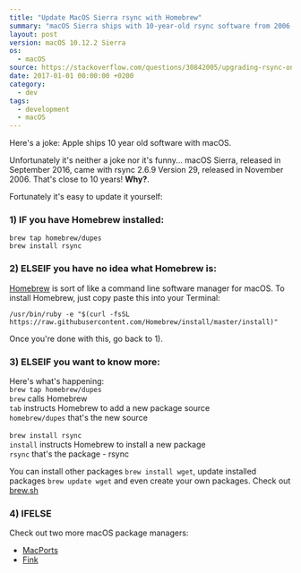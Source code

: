 ```yaml
---
title: "Update MacOS Sierra rsync with Homebrew"
summary: "macOS Sierra ships with 10-year-old rsync software from 2006, but you can easily update it yourself using Homebrew."
layout: post
version: macOS 10.12.2 Sierra
os:
  - macOS
source: https://stackoverflow.com/questions/30842005/upgrading-rsync-on-os-x-using-homebrew
date: 2017-01-01 00:00:00 +0200
category:
  - dev
tags:
  - development
  - macOS
---
```


Here's a joke: Apple ships 10 year old software with macOS.

Unfortunately it's neither a joke nor it's funny... macOS Sierra, released in September 2016, came with rsync 2.6.9 Version 29, released in November 2006. That's close to 10 years! **Why?**.

Fortunately it's easy to update it yourself:

### 1) IF you have Homebrew installed:

`brew tap homebrew/dupes`
<br>`brew install rsync`

### 2) ELSEIF you have no idea what Homebrew is:

[Homebrew](http://brew.sh/) is sort of like a command line software manager for macOS. To install Homebrew, just copy paste this into your Terminal:

`/usr/bin/ruby -e "$(curl -fsSL https://raw.githubusercontent.com/Homebrew/install/master/install)"`

Once you're done with this, go back to 1).

### 3) ELSEIF you want to know more:

Here's what's happening:
<br>`brew tap homebrew/dupes`
<br>`brew` calls Homebrew
<br>`tab` instructs Homebrew to add a new package source
<br>`homebrew/dupes` that's the new source
<br>
<br>`brew install rsync`
<br>`install` instructs Homebrew to install a new package
<br>`rsync` that's the package - rsync

You can install other packages `brew install wget`, update installed packages `brew update wget` and even create your own packages. Check out [brew.sh](http://brew.sh/)

### 4) IFELSE

Check out two more macOS package managers:
- [MacPorts](https://www.macports.org/)
- [Fink](http://www.finkproject.org/)
